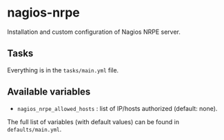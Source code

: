 # nagios-nrpe

Installation and custom configuration of Nagios NRPE server.

## Tasks

Everything is in the `tasks/main.yml` file.

## Available variables

*   `nagios_nrpe_allowed_hosts` : list of IP/hosts authorized (default: none).

The full list of variables (with default values) can be found in `defaults/main.yml`.
